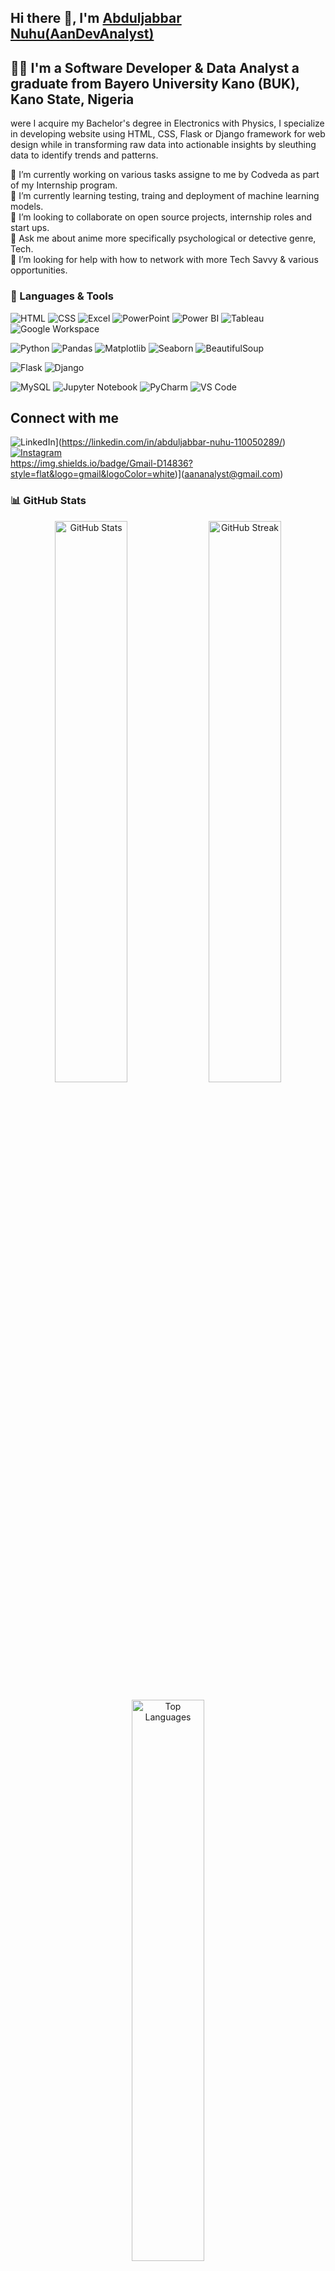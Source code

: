 ## Hi there 👋, I'm [Abduljabbar Nuhu(AanDevAnalyst)](https://linkedin.com/in/abduljabbar-nuhu-110050289/)  

## 👨‍💻 I'm a Software Developer & Data Analyst a graduate from Bayero University Kano (BUK), Kano State, Nigeria 
were I acquire my Bachelor's degree in Electronics with Physics, I specialize in developing website using HTML, CSS,
Flask or Django framework for web design while in transforming raw data into actionable insights by sleuthing data to 
identify trends and patterns.

🔭 I’m currently working on various tasks assigne to me by Codveda as part of my Internship program.  
🧭 I’m currently learning testing, traing and deployment of machine learning models.  
👯 I’m looking to collaborate on open source projects, internship roles and start ups.  
💬 Ask me about anime more specifically psychological or detective genre, Tech.  
🤔 I’m looking for help with how to network with more Tech Savvy & various opportunities.  

### 🚀 Languages & Tools

![HTML](https://img.shields.io/badge/HTML5-E34F26?style=for-the-badge&logo=html5&logoColor=white)
![CSS](https://img.shields.io/badge/CSS3-1572B6?style=for-the-badge&logo=css3&logoColor=white)
![Excel](https://img.shields.io/badge/Excel-217346?style=for-the-badge&logo=microsoft-excel&logoColor=white)
![PowerPoint](https://img.shields.io/badge/PowerPoint-B7472A?style=for-the-badge&logo=microsoft-powerpoint&logoColor=white)
![Power BI](https://img.shields.io/badge/PowerBI-F2C811?style=for-the-badge&logo=power-bi&logoColor=black)
![Tableau](https://img.shields.io/badge/Tableau-E97627?style=for-the-badge&logo=tableau&logoColor=white)
![Google Workspace](https://img.shields.io/badge/Google%20Workspace-4285F4?style=for-the-badge&logo=googleworkspace&logoColor=white)

![Python](https://img.shields.io/badge/Python-3776AB?style=for-the-badge&logo=python&logoColor=white)
![Pandas](https://img.shields.io/badge/Pandas-150458?style=for-the-badge&logo=pandas&logoColor=white)
![Matplotlib](https://img.shields.io/badge/Matplotlib-11557C?style=for-the-badge&logo=plotly&logoColor=white)
![Seaborn](https://img.shields.io/badge/Seaborn-7EB0D5?style=for-the-badge&logo=python&logoColor=white)
![BeautifulSoup](https://img.shields.io/badge/BeautifulSoup-4B8BBE?style=for-the-badge&logo=python&logoColor=white)

![Flask](https://img.shields.io/badge/Flask-000000?style=for-the-badge&logo=flask&logoColor=white)
![Django](https://img.shields.io/badge/Django-092E20?style=for-the-badge&logo=django&logoColor=white)

![MySQL](https://img.shields.io/badge/MySQL-005C84?style=for-the-badge&logo=mysql&logoColor=white)
![Jupyter Notebook](https://img.shields.io/badge/Jupyter-F37626?style=for-the-badge&logo=jupyter&logoColor=white)
![PyCharm](https://img.shields.io/badge/PyCharm-000000?style=for-the-badge&logo=pycharm&logoColor=white)
![VS Code](https://img.shields.io/badge/VSCode-007ACC?style=for-the-badge&logo=visual-studio-code&logoColor=white)

## Connect with me
![LinkedIn](https://img.shields.io/badge/LinkedIn-%230077B5.svg?style=flat&logo=linkedin&logoColor=white)](https://linkedin.com/in/abduljabbar-nuhu-110050289/)  
[![Instagram](https://img.shields.io/badge/Instagram-%23E4405F.svg?style=flat&logo=instagram&logoColor=white)](https://www.instagram.com/aandevanalyst?igsh=bWU3ZGNtZnB6ZXh2)  
https://img.shields.io/badge/Gmail-D14836?style=flat&logo=gmail&logoColor=white)](aananalyst@gmail.com)

### 📊 GitHub Stats

<p align="center">
  <img src="https://github-readme-stats.vercel.app/api?username=AanDevAnalyst&show_icons=true&theme=tokyonight" alt="GitHub Stats" width="48%">
  <img src="https://github-readme-streak-stats.herokuapp.com/?user=AanDevAnalyst&theme=tokyonight" alt="GitHub Streak" width="48%">
</p>

<p align="center">
  <img src="https://github-readme-stats.vercel.app/api/top-langs/?username=AanDevAnalyst&layout=compact&theme=tokyonight" alt="Top Languages" width="48%">
</p>


